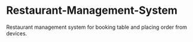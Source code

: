 # Restaurant-Management-System
Restaurant management system for booking table and placing order from devices.
